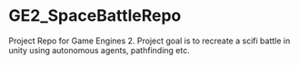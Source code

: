 # GE2_SpaceBattleRepo
 Project Repo for Game Engines 2. Project goal is to recreate a scifi battle in unity using autonomous agents, pathfinding etc.
